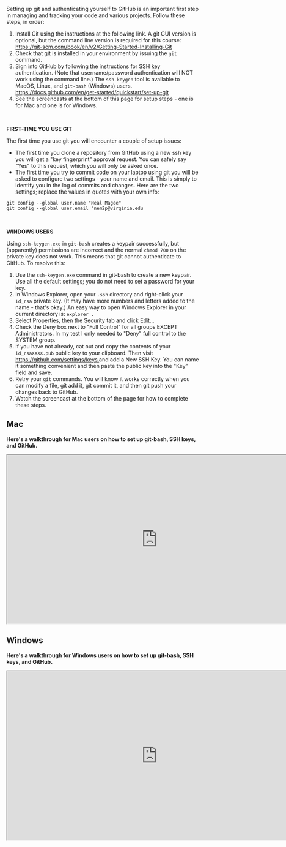 <p>Setting up git and authenticating yourself to GitHub is an important first step in managing and tracking your code and various projects. Follow these steps, in order:</p>
<ol style="list-style-type: decimal;">
    <li>Install Git using the instructions at the following link. A git GUI version is optional, but the command line version is required for this course: <a href="https://git-scm.com/book/en/v2/Getting-Started-Installing-Git" target="_blank" rel="noopener">https://git-scm.com/book/en/v2/Getting-Started-Installing-Git</a>&nbsp;</li>
    <li>Check that git is installed in your environment by issuing the <code>git</code> command.</li>
    <li>Sign into GitHub by following the instructions for SSH key authentication. (Note that username/password authentication will NOT work using the command line.) The <code>ssh-keygen</code> tool is available to MacOS, Linux, and <code>git-bash</code> (Windows) users. <a href="https://docs.github.com/en/get-started/quickstart/set-up-git" target="_blank" rel="noopener">https://docs.github.com/en/get-started/quickstart/set-up-git</a>&nbsp;</li>
    <li>See the screencasts at the bottom of this page for setup steps - one is for Mac and one is for Windows.</li>
</ol>
<p>&nbsp;</p>
<p><strong>FIRST-TIME YOU USE GIT</strong></p>
<p>The first time you use git you will encounter a couple of setup issues:</p>
<ul>
    <li>The first time you clone a repository from GitHub using a new ssh key you will get a "key fingerprint" approval request. You can safely say "Yes" to this request, which you will only be asked once.</li>
    <li>The first time you try to commit code on your laptop using git you will be asked to configure two settings - your name and email. This is simply to identify you in the log of commits and changes. Here are the two settings; replace the values in quotes with your own info:</li>
</ul>
<pre><code>git config --global user.name "Neal Magee"<br />git config --global user.email "nem2p@virginia.edu</code></pre>
<p>&nbsp;</p>
<p><strong>WINDOWS USERS</strong></p>
<p>Using <code>ssh-keygen.exe</code> in <code>git-bash</code> creates a keypair successfully, but (apparently) permissions are incorrect and the normal <code>chmod 700</code> on the private key does not work. This means that git cannot authenticate to GitHub. To resolve this:</p>
<ol style="list-style-type: decimal;">
    <li>Use the <code>ssh-keygen.exe</code> command in git-bash to create a new keypair. Use all the default settings; you do not need to set a password for your key.</li>
    <li>In Windows Explorer, open your <code>.ssh</code> directory and right-click your <code>id_rsa</code> private key. (It may have more numbers and letters added to the name - that's okay.) An easy way to open Windows Explorer in your current directory is: <code>explorer .</code></li>
    <li>Select Properties, then the Security tab and click Edit...</li>
    <li>Check the Deny box next to "Full Control" for all groups EXCEPT Administrators. In my test I only needed to "Deny" full control to the SYSTEM group.</li>
    <li>If you have not already, cat out and copy the contents of your <code>id_rsaXXXX.pub</code> public key to your clipboard. Then visit <a href="https://github.com/settings/keys" target="_blank" rel="noopener">https://github.com/settings/keys </a>and add a New SSH Key. You can name it something convenient and then paste the public key into the "Key" field and save.</li>
    <li>Retry your <code>git</code> commands. You will know it works correctly when you can modify a file, git add it, git commit it, and then git push your changes back to GitHub.</li>
    <li>Watch the screencast at the bottom of the page for how to complete these steps.</li>
</ol>


## Mac

**Here's a walkthrough for Mac users on how to set up git-bash, SSH keys, and GitHub.**

<p><iframe title="YouTube video player" src="https://www.youtube.com/embed/rajlGZ3w4OU?si=UPknm4ygzhenNrRN" width="784" height="441" allowfullscreen="allowfullscreen" allow="accelerometer; autoplay; clipboard-write; encrypted-media; gyroscope; picture-in-picture; web-share"></iframe></p>

## Windows

**Here's a walkthrough for Windows users on how to set up git-bash, SSH keys, and GitHub.**

<p><iframe title="YouTube video player" src="https://www.youtube.com/embed/X2JgmpkahrY?si=TTvzELmRHoT2jJpM" width="784" height="441" allowfullscreen="allowfullscreen" allow="accelerometer; autoplay; clipboard-write; encrypted-media; gyroscope; picture-in-picture; web-share"></iframe></p>
